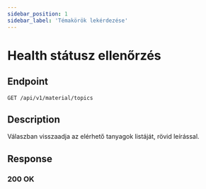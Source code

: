 ```yaml
---
sidebar_position: 1
sidebar_label: 'Témakörök lekérdezése'
---
```


# Health státusz ellenőrzés
## Endpoint

`GET /api/v1/material/topics`

## Description

Válaszban visszaadja az elérhető tanyagok listáját, rövid leírással.

## Response

### 200 OK
